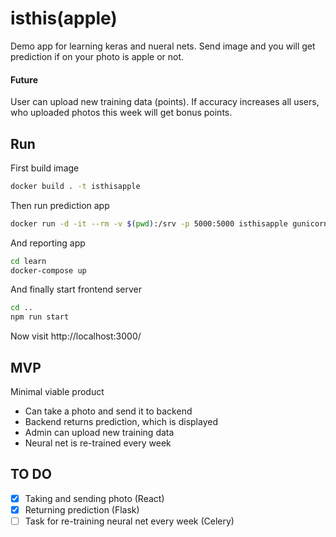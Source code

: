 # isthis(apple)

Demo app for learning keras and nueral nets. Send image and you will get prediction if on your photo is apple or not.

#### Future

User can upload new training data (points). If accuracy increases all users, who uploaded photos this week will get bonus points.

## Run

First build image

```bash
docker build . -t isthisapple
```

Then run prediction app

```bash
docker run -d -it --rm -v $(pwd):/srv -p 5000:5000 isthisapple gunicorn main:app -b 0.0.0.0:5000
```

And reporting app

```bash
cd learn
docker-compose up
```

And finally start frontend server

```bash
cd ..
npm run start
```

Now visit http://localhost:3000/

## MVP

Minimal viable product

- Can take a photo and send it to backend
- Backend returns prediction, which is displayed
- Admin can upload new training data
- Neural net is re-trained every week

## TO DO

- [x] Taking and sending photo (React)
- [x] Returning prediction (Flask)
- [ ] Task for re-training neural net every week (Celery)
